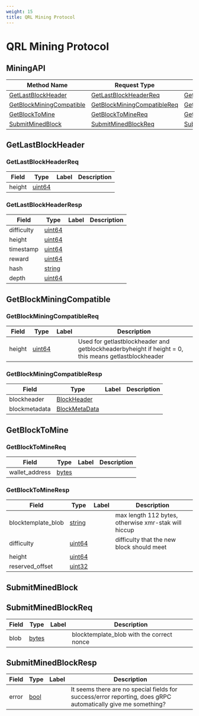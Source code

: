 ```yaml
---
weight: 15
title: QRL Mining Protocol
---
```


# QRL Mining Protocol


## MiningAPI


| Method Name | Request Type | Response Type | Description |
| ----------- | ------------ | ------------- | ------------|
| [GetLastBlockHeader](#getlastblockheader) | [GetLastBlockHeaderReq](#getlastblockheaderreq) | [GetLastBlockHeaderResp](#getlastblockheaderresp) |  |
| [GetBlockMiningCompatible](#getblockminingcompatible) | [GetBlockMiningCompatibleReq](#getblockminingcompatiblereq) | [GetBlockMiningCompatibleResp](#getblockminingcompatibleresp) |  |
| [GetBlockToMine](#getblocktomine) | [GetBlockToMineReq](#getblocktominereq) | [GetBlockToMineResp](#getblocktomineresp) |  |
| [SubmitMinedBlock](#submitminedblock) | [SubmitMinedBlockReq](#submitminedblockreq) | [SubmitMinedBlockResp](#submitminedblockresp) |  |

## GetLastBlockHeader

### GetLastBlockHeaderReq

| Field | Type | Label | Description |
| ----- | ---- | ----- | ----------- |
| height | [uint64](#uint64) |  |  |

### GetLastBlockHeaderResp

| Field | Type | Label | Description |
| ----- | ---- | ----- | ----------- |
| difficulty | [uint64](#uint64) |  |  |
| height | [uint64](#uint64) |  |  |
| timestamp | [uint64](#uint64) |  |  |
| reward | [uint64](#uint64) |  |  |
| hash | [string](#string) |  |  |
| depth | [uint64](#uint64) |  |  |

## GetBlockMiningCompatible

### GetBlockMiningCompatibleReq

| Field | Type | Label | Description |
| ----- | ---- | ----- | ----------- |
| height | [uint64](#uint64) |  | Used for getlastblockheader and getblockheaderbyheight if height = 0, this means getlastblockheader |

### GetBlockMiningCompatibleResp

| Field | Type | Label | Description |
| ----- | ---- | ----- | ----------- |
| blockheader | [BlockHeader](#blockheader) |  |  |
| blockmetadata | [BlockMetaData](#blockmetadata) |  |  |

## GetBlockToMine

### GetBlockToMineReq

| Field | Type | Label | Description |
| ----- | ---- | ----- | ----------- |
| wallet_address | [bytes](#bytes) |  |  |

### GetBlockToMineResp

| Field | Type | Label | Description |
| ----- | ---- | ----- | ----------- |
| blocktemplate_blob | [string](#string) |  | max length 112 bytes, otherwise xmr-stak will hiccup |
| difficulty | [uint64](#uint64) |  | difficulty that the new block should meet |
| height | [uint64](#uint64) |  |  |
| reserved_offset | [uint32](#uint32) |  |  |

## SubmitMinedBlock

## SubmitMinedBlockReq

| Field | Type | Label | Description |
| ----- | ---- | ----- | ----------- |
| blob | [bytes](#bytes) |  | blocktemplate_blob with the correct nonce |

## SubmitMinedBlockResp

| Field | Type | Label | Description |
| ----- | ---- | ----- | ----------- |
| error | [bool](#bool) |  | It seems there are no special fields for success/error reporting, does gRPC automatically give me something? |